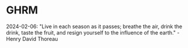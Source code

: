 # GHRM

2024-02-06: "Live in each season as it passes; breathe the air, drink the drink, taste the fruit, and resign yourself to the influence of the earth." - Henry David Thoreau